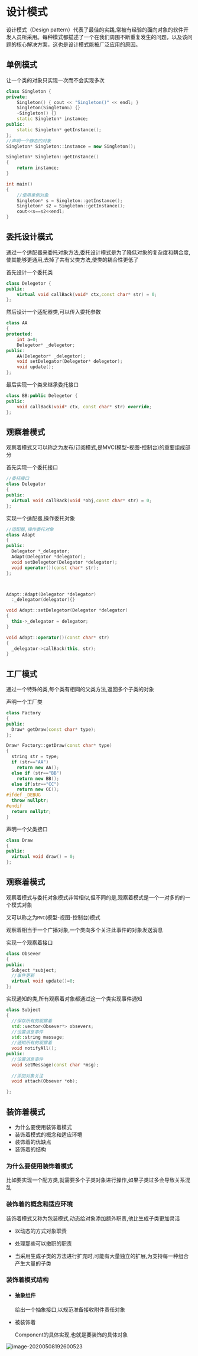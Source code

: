 # 设计模式

设计模式（Design pattern）代表了最佳的实践,常被有经验的面向对象的软件开发人员所采用。每种模式都描述了一个在我们周围不断重复发生的问题，以及该问题的核心解决方案，这也是设计模式能被广泛应用的原因。

## 单例模式

让一个类的对象只实现一次而不会实现多次

```cpp
class Singleton {
private:
    Singleton() { cout << "Singleton()" << endl; }
    Singleton(Singleton&) {}
    ~Singleton() {}
    static Singleton* instance;
public:
    static Singleton* getInstance();
};
//声明一个静态的对象
Singleton* Singleton::instance = new Singleton();

Singleton* Singleton::getInstance()
{
    return instance;
}

int main()
{
    //使用单例对象
    Singleton* s = Singleton::getInstance();
    Singleton* s2 = Singleton::getInstance();
    cout<<s==s2<<endl;
}
```



## 委托设计模式

通过一个适配器来委托对象方法,委托设计模式是为了降低对象的复杂度和耦合度,使其能够更通用,去掉了共有父类方法,使类的耦合性更低了

首先设计一个委托类

```c++
class Delegetor {
public:
	virtual void callBack(void* ctx,const char* str) = 0;
};
```

然后设计一个适配器类,可以传入委托参数

```cpp
class AA
{
protected:
	int a=0;
	Delegetor* _delegetor;
public:
	AA(Delegetor* _delegetor);
	void setDelegator(Delegetor* delegetor);
	void update();
};
```

最后实现一个类来继承委托接口

```cpp
class BB:public Delegetor {
public:
	void callBack(void* ctx, const char* str) override;
};
```



## 观察着模式

观察着模式又可以称之为发布/订阅模式,是MVC(模型-视图-控制台)的重要组成部分

首先实现一个委托接口

```cpp
//委托接口
class Delegator
{
public:
  virtual void callBack(void *obj,const char* str) = 0;
};
```

实现一个适配器,操作委托对象

```cpp
//适配器,操作委托对象
class Adapt
{
public:
  Delegator *_delegator;
  Adapt(Delegator *delegator);
  void setDelegetor(Delegator *delegator);
  void operator()(const char* str);
};



Adapt::Adapt(Delegator *delegator)
  :_delegator(delegator){}

void Adapt::setDelegetor(Delegator *delegator)
{
  this->_delegator = delegator;
}

void Adapt::operator()(const char* str)
{
  _delegator->callBack(this, str);
}

```





## 工厂模式

通过一个特殊的类,每个类有相同的父类方法,返回多个子类的对象

声明一个工厂类

```cpp
class Factory
{
public:
  Draw* getDraw(const char* type);
};

Draw* Factory::getDraw(const char* type)
{
  string str = type;
  if (str=="AA")
	return new AA();
  else if (str=="BB")
	return new BB();
  else if(str=="CC")
	return new CC();
#ifdef _DEBUG
  throw nullptr;
#endif
  return nullptr;
}
```

声明一个父类接口

```cpp
class Draw
{
public:
  virtual void draw() = 0;
};
```



## 观察着模式

观察着模式与委托对象模式非常相似,但不同的是,观察着模式是一个一对多的的一个模式对象

又可以称之为`MVC`(模型-视图-控制台)模式

观察着相当于一个广播对象,一个类向多个关注此事件的对象发送消息

实现一个观察着接口

```cpp
class Obsever
{
public:
  Subject *subject;
  //事件更新
  virtual void update()=0;
};
```



实现通知的类,所有观察着对象都通过这一个类实现事件通知

```cpp
class Subject
{
  //保存所有的观察着
  std::vector<Obsever*> obsevers;	
  //设置消息事件
  std::string massage;	
  //通知所有的观察着
  void notifyAll();
public:
  //设置消息事件
  void setMessage(const char *msg);
  
  //添加对象关注
  void attach(Obsever *ob);

};
```

## 装饰着模式

+ 为什么要使用装饰着模式
+ 装饰着模式的概念和适应环境
+ 装饰着的优缺点
+ 装饰着的结构

### 为什么要使用装饰着模式

 比如要实现一个配方类,就需要多个子类对象进行操作,如果子类过多会导致关系混乱

### 装饰着的概念和适应环境

​	装饰着模式又称为包装模式,动态给对象添加额外职责,他比生成子类更加灵活

+ 以动态的方式对象职责

+ 处理那些可以撤职的职责

+ 当采用生成子类的方法进行扩充时,可能有大量独立的扩展,为支持每一种组合产生大量的子类

  

### 装饰着模式结构

+ #### 抽象组件

  给出一个抽象接口,以规范准备接收附件责任对象

+ 被装饰着

  Component的具体实现,也就是要装饰的具体对象

![image-20200508192600523](%E8%AE%BE%E8%AE%A1%E6%A8%A1%E5%BC%8F.assets/image-20200508192600523.png)